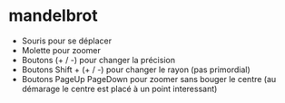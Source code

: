 mandelbrot
==========

- Souris pour se déplacer
- Molette pour zoomer
- Boutons (+ / -) pour changer la précision
- Boutons Shift + (+ / -) pour changer le rayon (pas primordial)
- Boutons PageUp PageDown pour zoomer sans bouger le centre (au démarage le centre est placé à un point interessant)